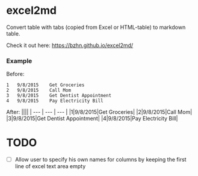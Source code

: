 # excel2md
Convert table with tabs (copied from Excel or HTML-table) to markdown table.

Check it out here: https://bzhn.github.io/excel2md/

### Example

Before:

```
1	9/8/2015	Get Groceries  
2	9/8/2015	Call Mom  
3	9/8/2015	Get Dentist Appointment  
4	9/8/2015	Pay Electricity Bill  
```

After:
||||
| --- | --- | --- |
|1|9/8/2015|Get Groceries|
|2|9/8/2015|Call Mom|
|3|9/8/2015|Get Dentist Appointment|
|4|9/8/2015|Pay Electricity Bill|

# TODO

- [ ] Allow user to specify his own names for columns by keeping the first line of excel text area empty